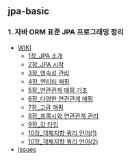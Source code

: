 ## jpa-basic

### 1. 자바 ORM 표준 JPA 프로그래밍 정리
- [WIKI](https://github.com/ksw6169/jpa-basic/wiki)
  - [1장_JPA 소개](https://github.com/ksw6169/jpa-basic/wiki/1%EC%9E%A5_JPA-%EC%86%8C%EA%B0%9C)
  - [2장_JPA 시작](https://github.com/ksw6169/jpa-basic/wiki/2%EC%9E%A5_JPA-%EC%8B%9C%EC%9E%91)
  - [3장_영속성 관리](https://github.com/ksw6169/jpa-basic/wiki/3%EC%9E%A5_%EC%98%81%EC%86%8D%EC%84%B1-%EA%B4%80%EB%A6%AC)
  - [4장_엔티티 매핑](https://github.com/ksw6169/jpa-basic/wiki/4%EC%9E%A5_%EC%97%94%ED%8B%B0%ED%8B%B0-%EB%A7%A4%ED%95%91)
  - [5장_연관관계 매핑 기초](https://github.com/ksw6169/jpa-basic/wiki/5%EC%9E%A5_%EC%97%B0%EA%B4%80%EA%B4%80%EA%B3%84-%EB%A7%A4%ED%95%91-%EA%B8%B0%EC%B4%88)
  - [6장_다양한 연관관계 매핑](https://github.com/ksw6169/jpa-basic/wiki/6%EC%9E%A5_%EB%8B%A4%EC%96%91%ED%95%9C-%EC%97%B0%EA%B4%80%EA%B4%80%EA%B3%84-%EB%A7%A4%ED%95%91)
  - [7장_고급 매핑](https://github.com/ksw6169/jpa-basic/wiki/7%EC%9E%A5_%EA%B3%A0%EA%B8%89-%EB%A7%A4%ED%95%91)
  - [8장_프록시와 연관관계 관리](https://github.com/ksw6169/jpa-basic/wiki/8%EC%9E%A5_%ED%94%84%EB%A1%9D%EC%8B%9C%EC%99%80-%EC%97%B0%EA%B4%80%EA%B4%80%EA%B3%84-%EA%B4%80%EB%A6%AC)
  - [9장_값 타입](https://github.com/ksw6169/jpa-basic/wiki/9%EC%9E%A5_%EA%B0%92-%ED%83%80%EC%9E%85)
  - [10장_객체지향 쿼리 언어(1)](https://github.com/ksw6169/jpa-basic/wiki/10%EC%9E%A5_%EA%B0%9D%EC%B2%B4%EC%A7%80%ED%96%A5-%EC%BF%BC%EB%A6%AC-%EC%96%B8%EC%96%B4(1))
  - [10장_객체지향 쿼리 언어(2)](https://github.com/ksw6169/jpa-basic/wiki/10%EC%9E%A5_%EA%B0%9D%EC%B2%B4%EC%A7%80%ED%96%A5-%EC%BF%BC%EB%A6%AC-%EC%96%B8%EC%96%B4(2))
- [Issues](https://github.com/ksw6169/jpa-basic/issues)
